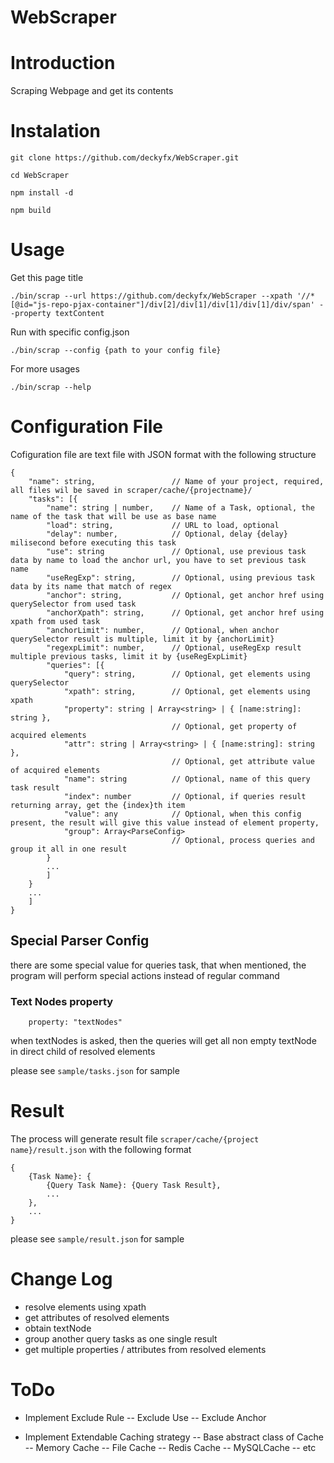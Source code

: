 WebScraper
===========

# Introduction
Scraping Webpage and get its contents

# Instalation
```
git clone https://github.com/deckyfx/WebScraper.git

cd WebScraper

npm install -d

npm build
```

# Usage
Get this page title
```
./bin/scrap --url https://github.com/deckyfx/WebScraper --xpath '//*[@id="js-repo-pjax-container"]/div[2]/div[1]/div[1]/div[1]/div/span' --property textContent
```

Run with specific config.json
```
./bin/scrap --config {path to your config file}
```

For more usages
```
./bin/scrap --help
```

# Configuration File
Cofiguration file are text file with JSON format with the following structure
```
{
    "name": string,                 // Name of your project, required, all files wil be saved in scraper/cache/{projectname}/
    "tasks": [{
        "name": string | number,    // Name of a Task, optional, the name of the task that will be use as base name
        "load": string,             // URL to load, optional
        "delay": number,            // Optional, delay {delay} milisecond before executing this task
        "use": string               // Optional, use previous task data by name to load the anchor url, you have to set previous task name
        "useRegExp": string,        // Optional, using previous task data by its name that match of regex
        "anchor": string,           // Optional, get anchor href using querySelector from used task
        "anchorXpath": string,      // Optional, get anchor href using xpath from used task
        "anchorLimit": number,      // Optional, when anchor querySelector result is multiple, limit it by {anchorLimit}
        "regexpLimit": number,      // Optional, useRegExp result multiple previous tasks, limit it by {useRegExpLimit}
        "queries": [{               
            "query": string,        // Optional, get elements using querySelector
            "xpath": string,        // Optional, get elements using xpath
            "property": string | Array<string> | { [name:string]: string },
                                    // Optional, get property of acquired elements
            "attr": string | Array<string> | { [name:string]: string },
                                    // Optional, get attribute value of acquired elements
            "name": string          // Optional, name of this query task result
            "index": number         // Optional, if queries result returning array, get the {index}th item
            "value": any            // Optional, when this config present, the result will give this value instead of element property,
            "group": Array<ParseConfig>
                                    // Optional, process queries and group it all in one result
        }
        ...
        ]
    }
    ...
    ]
}
```

## Special Parser Config
there are some special value for queries task, that when mentioned, the program will perform special actions instead of regular command

### Text Nodes property
```
    property: "textNodes"
```
when textNodes is asked, then the queries will get all non empty textNode in direct child of resolved elements 


please see ```sample/tasks.json``` for sample 

# Result
The process will generate result file ```scraper/cache/{project name}/result.json```
with the following format

```
{
    {Task Name}: {
        {Query Task Name}: {Query Task Result},
        ...
    },
    ...
}
```

please see ```sample/result.json``` for sample 

# Change Log
 - resolve elements using xpath
 - get attributes of resolved elements
 - obtain textNode
 - group another query tasks as one single result
 - get multiple properties / attributes from resolved elements

# ToDo
 - Implement Exclude Rule
 -- Exclude Use
 -- Exclude Anchor

 - Implement Extendable Caching strategy
 -- Base abstract class of Cache
 -- Memory Cache
 -- File Cache
 -- Redis Cache
 -- MySQLCache
 -- etc
